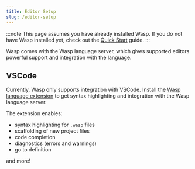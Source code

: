 ```yaml
---
title: Editor Setup
slug: /editor-setup
---
```


:::note
This page assumes you have already installed Wasp. If you do not have Wasp installed yet, check out the [Quick Start](./quick-start.md) guide.
:::

Wasp comes with the Wasp language server, which gives supported editors powerful support and integration with the language. 

## VSCode

Currently, Wasp only supports integration with VSCode. Install the [Wasp language extension](https://marketplace.visualstudio.com/items?itemName=wasp-lang.wasp) to get syntax highlighting and integration with the Wasp language server.

The extension enables:
- syntax highlighting for `.wasp` files
- scaffolding of new project files
- code completion
- diagnostics (errors and warnings)
- go to definition

and more!
